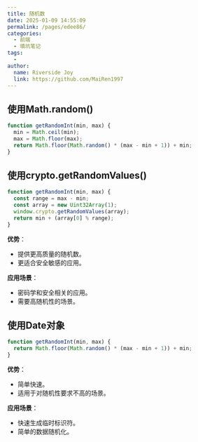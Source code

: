```yaml
---
title: 随机数
date: 2025-01-09 14:55:09
permalink: /pages/edee86/
categories:
  - 前端
  - 填坑笔记
tags:
  - 
author: 
  name: Riverside Joy
  link: https://github.com/MaiRen1997
---
```

## 使用Math.random()

```js
function getRandomInt(min, max) {
  min = Math.ceil(min);
  max = Math.floor(max);
  return Math.floor(Math.random() * (max - min + 1)) + min;
}
```

## 使用crypto.getRandomValues()

```js
function getRandomInt(min, max) {
  const range = max - min;
  const array = new Uint32Array(1);
  window.crypto.getRandomValues(array);
  return min + (array[0] % range);
}
```

**优势**：

- 提供更高质量的随机数。
- 更适合安全敏感的应用。

**应用场景**：

- 密码学和安全相关的应用。
- 需要高随机性的场景。

## 使用Date对象

```js
function getRandomInt(min, max) {
  return Math.floor(Math.random() * (max - min + 1)) + min;
}
```

**优势**：

- 简单快速。
- 适用于对随机性要求不高的场景。

**应用场景**：

- 快速生成临时标识符。
- 简单的数据随机化。